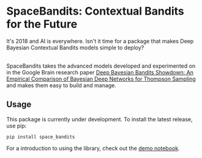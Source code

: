 # SpaceBandits: Contextual Bandits for the Future

It's 2018 and AI is everywhere. Isn't it time for a package that makes Deep Bayesian Contextual Bandits models simple to deploy?<br><br>

SpaceBandits takes the advanced models developed and experimented on in the Google Brain research paper [Deep Bayesian Bandits Showdown: An Empirical Comparison of Bayesian Deep Networks for Thompson Sampling](https://arxiv.org/pdf/1802.09127.pdf) and makes them easy to build and manage.

## Usage

This package is currently under development. To install the latest release, use pip: 

`
pip install space_bandits
`

For a introduction to using the library, check out the [demo notebook](demo.ipynb).